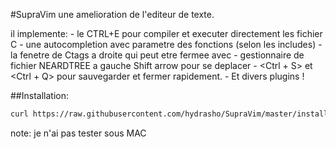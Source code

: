 #SupraVim
une amelioration de l'editeur de texte.

il implemente:
	- le CTRL+E pour compiler et executer directement les fichier C
		- une autocompletion avec parametre des fonctions (selon les includes)
			- la fenetre de Ctags a droite qui peut etre fermee avec <F8>
				- gestionnaire de fichier NEARDTREE a gauche Shift arrow pour se deplacer
					- <Ctrl + S> et <Ctrl + Q> pour sauvegarder et fermer rapidement.
						- Et divers plugins !

##Installation:

```bash
curl https://raw.githubusercontent.com/hydrasho/SupraVim/master/installer.sh | sh
```
note: je n'ai pas tester sous MAC
